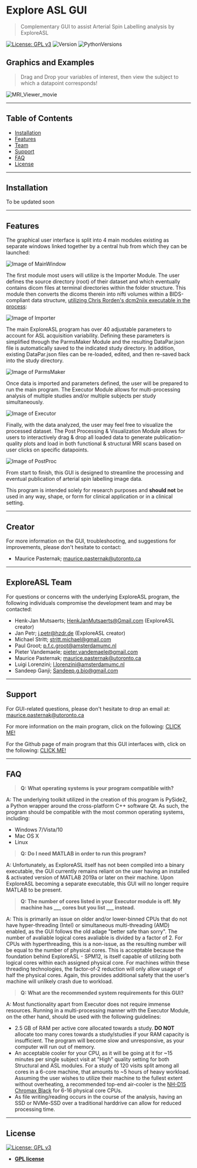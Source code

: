 # Explore ASL GUI

> Complementary GUI to assist Arterial Spin Labelling analysis by ExploreASL

[![License: GPL v3](https://img.shields.io/badge/License-GPLv3-blue.svg)](https://www.gnu.org/licenses/gpl-3.0)
![Version](https://img.shields.io/badge/Version-0.2.3-yellow)
![PythonVersions](https://img.shields.io/badge/Python-3.8-green)

## Graphics and Examples

> Drag and Drop your variables of interest, then view the subject to which a datapoint corresponds!

![MRI_Viewer_movie](https://github.com/MauricePasternak/ExploreASL_GUI/blob/master/github_media/MRI_viewer.gif)

---
## Table of Contents
- [Installation](#installation)
- [Features](#features)
- [Team](#exploreasl-team)
- [Support](#support)
- [FAQ](#faq)
- [License](#license)

---
## Installation

To be updated soon

---
## Features

The graphical user interface is split into 4 main modules existing as separate windows linked together by a central hub from which they can be launched:

![Image of MainWindow](https://github.com/MauricePasternak/ExploreASL_GUI/blob/master/github_media/MainWindow.png)

The first module most users will utilize is the Importer Module. The user defines the source directory (root) of their dataset and which eventually contains dicom files at terminal directories within the folder structure. This module then converts the dicoms therein into nifti volumes within a BIDS-compliant data structure, [utilizing Chris Rorden's dcm2niix executable in the process](https://github.com/rordenlab/dcm2niix):

![Image of Importer](https://github.com/MauricePasternak/ExploreASL_GUI/blob/master/github_media/Importer.png)

The main ExploreASL program has over 40 adjustable parameters to account for ASL acquisition variability. Defining these parameters is simplified through the ParmsMaker Module and the resulting DataPar.json file is automatically saved to the indicated study directory. In addition, existing DataPar.json files can be re-loaded, edited, and then re-saved back into the study directory.

![Image of ParmsMaker](https://github.com/MauricePasternak/ExploreASL_GUI/blob/master/github_media/ParmsMaker.png)

Once data is imported and parameters defined, the user will be prepared to run the main program. The Executor Module allows for multi-processing analysis of multiple studies and/or multiple subjects per study simultaneously.

![Image of Executor](https://github.com/MauricePasternak/ExploreASL_GUI/blob/master/github_media/Executor.png)

Finally, with the data analyzed, the user may feel free to visualize the processed dataset. The Post Processing & Visualization Module allows for users to interactively drag & drop all loaded data to generate publication-quality plots and load in both functional & structural MRI scans based on user clicks on specific datapoints.

![Image of PostProc](https://github.com/MauricePasternak/ExploreASL_GUI/blob/master/github_media/PostProc.png)

From start to finish, this GUI is designed to streamline the processing and eventual publication of arterial spin labelling image data.

This program is intended solely for research purposes and **should not** be used in any way, shape, or form for clinical application or in a clinical setting.

---
## Creator

For more information on the GUI, troubleshooting, and suggestions for improvements, please don't hesitate to contact:
- Maurice Pasternak; maurice.pasternak@utoronto.ca

---
## ExploreASL Team

For questions or concerns with the underlying ExploreASL program, the following individuals compromise the development team and may be contacted:

- Henk-Jan Mutsaerts; HenkJanMutsaerts@Gmail.com (ExploreASL creator)
- Jan Petr; j.petr@hzdr.de (ExploreASL creator)
- Michael Stritt; stritt.michael@gmail.com
- Paul Groot; p.f.c.groot@amsterdamumc.nl
- Pieter Vandemaele; pieter.vandemaele@gmail.com
- Maurice Pasternak; maurice.pasternak@utoronto.ca
- Luigi Lorenzini; l.lorenzini@amsterdamumc.nl
- Sandeep Ganji; Sandeep.g.bio@gmail.com

---
## Support

For GUI-related questions, please don't hesitate to drop an email at: maurice.pasternak@utoronto.ca

For more information on the main program, click on the following: [CLICK ME!](https://sites.google.com/view/exploreasl)

For the Github page of main program that this GUI interfaces with, click on the following: [CLICK ME!](https://github.com/ExploreASL/ExploreASL)

---
## FAQ

> **Q: What operating systems is your program compatible with?**

A: The underlying toolkit utilized in the creation of this program is PySide2, a Python wrapper around the cross-platform C++ software Qt. As such, the program should be compatible with the most common operating systems, including:
- Windows 7/Vista/10
- Mac OS X
- Linux

> **Q: Do I need MATLAB in order to run this program?**

A: Unfortunately, as ExploreASL itself has not been compiled into a binary executable, the GUI currently remains reliant on the user having an installed & activated version of MATLAB 2019a or later on their machine. Upon ExploreASL becoming a separate executable, this GUI will no longer require MATLAB to be present.

> **Q: The number of cores listed in your Executor module is off. My machine has ___ cores but you list ___ instead.**

A: This is primarily an issue on older and/or lower-binned CPUs that do not have hyper-threading (Intel) or simultaneous multi-threading (AMD) enabled, as the GUI follows the old adage "better safe than sorry". The number of avaliable logical cores avaliable is divided by a factor of 2. For CPUs with hyperthreading, this is a non-issue, as the resulting number will be equal to the number of physical cores. This is acceptable because the foundation behind ExploreASL - SPM12, is itself capable of utilizing both logical cores within each assigned physical core. For machines within these threading technologies, the factor-of-2 reduction will only allow usage of half the physical cores. Again, this provides additional safety that the user's machine will unlikely crash due to workload.

> **Q: What are the recommended system requirements for this GUI?**

A: Most functionality apart from Executor does not require immense resources. Running in a multi-processing manner with the Executor Module, on the other hand, should be used with the following guidelines:
- 2.5 GB of RAM per active core allocated towards a study. **DO NOT** allocate too many cores towards a study/studies if your RAM capacity is insufficient. The program will become slow and unresponsive, as your computer will run out of memory.
- An acceptable cooler for your CPU, as it will be going at it for ~15 minutes per single subject visit at "High" quality setting for both Structural and ASL modules. For a study of 120 visits split among all cores in a 6-core machine, that amounts to ~5 hours of heavy workload. Assuming the user wishes to utilize their machine to the fullest extent without overheating, a recommended top-end air-cooler is the [NH-D15 Chromax Black](https://noctua.at/en/nh-d15-chromax-black) for 6-16 physical core CPUs.
- As file writing/reading occurs in the course of the analysis, having an SSD or NVMe-SSD over a traditional harddrive can allow for reduced processing time.

---

## License

[![License: GPL v3](https://img.shields.io/badge/License-GPLv3-blue.svg)](https://www.gnu.org/licenses/gpl-3.0)

- **[GPL license](https://www.gnu.org/licenses/gpl-3.0-standalone.html)**
